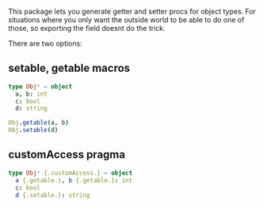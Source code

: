 This package lets you generate getter and setter procs for object types. For situations where you only want the outside world to be able to do one of those, so exporting the field doesnt do the trick.

There are two options:

## setable, getable macros

```nim
type Obj* = object
  a, b: int
  c: bool
  d: string

Obj.getable(a, b)
Obj.setable(d)
```

## customAccess pragma

```nim
type Obj* {.customAccess.} = object
  a {.getable.}, b {.getable.}: int
  c: bool
  d {.setable.}: string
```